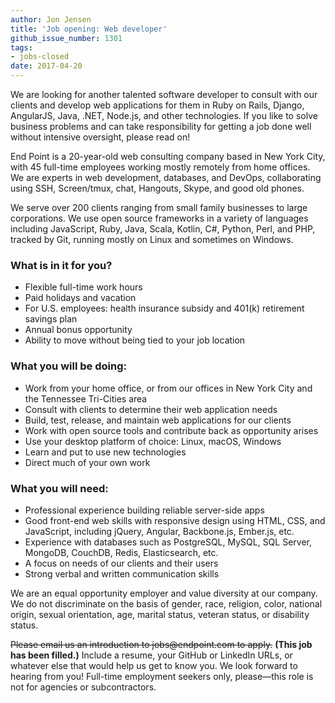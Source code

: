 ```yaml
---
author: Jon Jensen
title: 'Job opening: Web developer'
github_issue_number: 1301
tags:
- jobs-closed
date: 2017-04-20
---
```


We are looking for another talented software developer to consult with our clients and develop web applications for them in Ruby on Rails, Django, AngularJS, Java, .NET, Node.js, and other technologies. If you like to solve business problems and can take responsibility for getting a job done well without intensive oversight, please read on!

End Point is a 20-year-old web consulting company based in New York City, with 45 full-time employees working mostly remotely from home offices. We are experts in web development, databases, and DevOps, collaborating using SSH, Screen/tmux, chat, Hangouts, Skype, and good old phones.

We serve over 200 clients ranging from small family businesses to large corporations. We use open source frameworks in a variety of languages including JavaScript, Ruby, Java, Scala, Kotlin, C#, Python, Perl, and PHP, tracked by Git, running mostly on Linux and sometimes on Windows.

### What is in it for you?

- Flexible full-time work hours
- Paid holidays and vacation
- For U.S. employees: health insurance subsidy and 401(k) retirement savings plan
- Annual bonus opportunity
- Ability to move without being tied to your job location

### What you will be doing:

- Work from your home office, or from our offices in New York City and the Tennessee Tri-Cities area
- Consult with clients to determine their web application needs
- Build, test, release, and maintain web applications for our clients
- Work with open source tools and contribute back as opportunity arises
- Use your desktop platform of choice: Linux, macOS, Windows
- Learn and put to use new technologies
- Direct much of your own work

### What you will need:

- Professional experience building reliable server-side apps
- Good front-end web skills with responsive design using HTML, CSS, and JavaScript, including jQuery, Angular, Backbone.js, Ember.js, etc.
- Experience with databases such as PostgreSQL, MySQL, SQL Server, MongoDB, CouchDB, Redis, Elasticsearch, etc.
- A focus on needs of our clients and their users
- Strong verbal and written communication skills

We are an equal opportunity employer and value diversity at our company. We do not discriminate on the basis of gender, race, religion, color, national origin, sexual orientation, age, marital status, veteran status, or disability status.

~~Please email us an introduction to jobs&#x40;endpoint.com to apply.~~
**(This job has been filled.)**
Include a resume, your GitHub or LinkedIn URLs, or whatever else that would help us get to know you. We look forward to hearing from you! Full-time employment seekers only, please—​this role is not for agencies or subcontractors.
